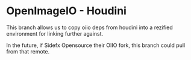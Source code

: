 # OpenImageIO - Houdini

This branch allows us to copy oiio deps from houdini into a rezified environment for linking further against. 

In the future, if Sidefx Opensource their OIIO fork, this branch could pull from that remote.